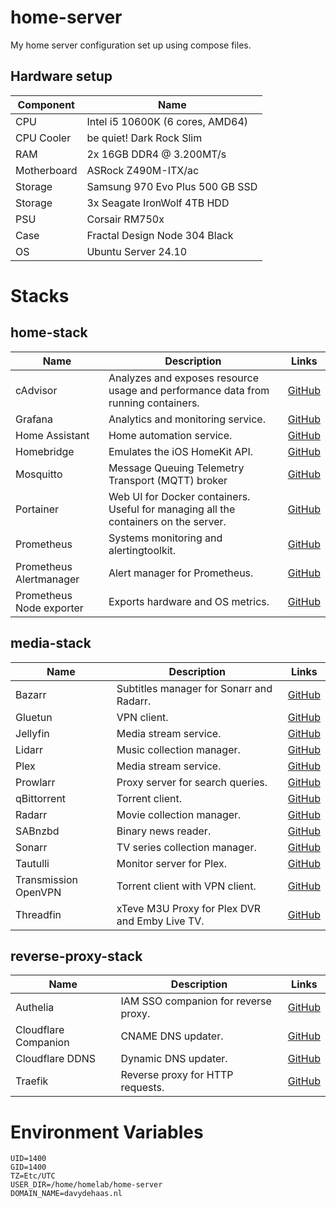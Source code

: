 # home-server

My home server configuration set up using compose files.

## Hardware setup

| Component   | Name                             |
| ----------- | -------------------------------- |
| CPU         | Intel i5 10600K (6 cores, AMD64) |
| CPU Cooler  | be quiet! Dark Rock Slim         |
| RAM         | 2x 16GB DDR4 @ 3.200MT/s         |
| Motherboard | ASRock Z490M-ITX/ac              |
| Storage     | Samsung 970 Evo Plus 500 GB SSD  |
| Storage     | 3x Seagate IronWolf 4TB HDD      |
| PSU         | Corsair RM750x                   |
| Case        | Fractal Design Node 304 Black    |
| OS          | Ubuntu Server 24.10              |

# Stacks

## home-stack

| Name                     | Description                                                                         | Links                                                    |
| ------------------------ | ----------------------------------------------------------------------------------- | -------------------------------------------------------- |
| cAdvisor                 | Analyzes and exposes resource usage and performance data from running containers.   | [GitHub](https://github.com/google/cadvisor)             |
| Grafana                  | Analytics and monitoring service.                                                   | [GitHub](https://github.com/grafana/grafana)             |
| Home Assistant           | Home automation service.                                                            | [GitHub](https://github.com/home-assistant/core)         |
| Homebridge               | Emulates the iOS HomeKit API.                                                       | [GitHub](https://github.com/homebridge/homebridge)       |
| Mosquitto                | Message Queuing Telemetry Transport (MQTT) broker                                   | [GitHub](https://github.com/eclipse-mosquitto/mosquitto) |
| Portainer                | Web UI for Docker containers. Useful for managing all the containers on the server. | [GitHub](https://github.com/portainer/portainer)         |
| Prometheus               | Systems monitoring and alertingtoolkit.                                             | [GitHub](https://github.com/prometheus/prometheus)       |
| Prometheus Alertmanager  | Alert manager for Prometheus.                                                       | [GitHub](https://github.com/prometheus/alertmanager)     |
| Prometheus Node exporter | Exports hardware and OS metrics.                                                    | [GitHub](https://github.com/prometheus/node_exporter)    |

## media-stack

| Name                 | Description                                    | Links                                                            |
| -------------------- | ---------------------------------------------- | ---------------------------------------------------------------- |
| Bazarr               | Subtitles manager for Sonarr and Radarr.       | [GitHub](https://github.com/morpheus65535/bazarr)                |
| Gluetun              | VPN client.                                    | [GitHub](https://github.com/qdm12/gluetun)                       |
| Jellyfin             | Media stream service.                          | [GitHub](https://github.com/jellyfin/jellyfin)                   |
| Lidarr               | Music collection manager.                      | [GitHub](https://github.com/Lidarr/Lidarr)                       |
| Plex                 | Media stream service.                          | [GitHub](https://github.com/plexinc/pms-docker)                  |
| Prowlarr             | Proxy server for search queries.               | [GitHub](https://github.com/Prowlarr/Prowlarr)                   |
| qBittorrent          | Torrent client.                                | [GitHub](https://github.com/qbittorrent/qBittorrent/)            |
| Radarr               | Movie collection manager.                      | [GitHub](https://github.com/Radarr/Radarr)                       |
| SABnzbd              | Binary news reader.                            | [GitHub](https://github.com/sabnzbd/sabnzbd)                     |
| Sonarr               | TV series collection manager.                  | [GitHub](https://github.com/Sonarr/Sonarr)                       |
| Tautulli             | Monitor server for Plex.                       | [GitHub](https://github.com/Tautulli/Tautulli)                   |
| Transmission OpenVPN | Torrent client with VPN client.                | [GitHub](https://github.com/haugene/docker-transmission-openvpn) |
| Threadfin            | xTeve M3U Proxy for Plex DVR and Emby Live TV. | [GitHub](https://github.com/Threadfin/Threadfin)                 |

## reverse-proxy-stack

| Name                 | Description                          | Links                                                                      |
| -------------------- | ------------------------------------ | -------------------------------------------------------------------------- |
| Authelia             | IAM SSO companion for reverse proxy. | [GitHub](https://github.com/authelia/authelia)                             |
| Cloudflare Companion | CNAME DNS updater.                   | [GitHub](https://github.com/tiredofit/docker-traefik-cloudflare-companion) |
| Cloudflare DDNS      | Dynamic DNS updater.                 | [GitHub](https://github.com/favonia/cloudflare-ddns)                       |
| Traefik              | Reverse proxy for HTTP requests.     | [GitHub](https://github.com/traefik/traefik)                               |

# Environment Variables

```
UID=1400
GID=1400
TZ=Etc/UTC
USER_DIR=/home/homelab/home-server
DOMAIN_NAME=davydehaas.nl
```
